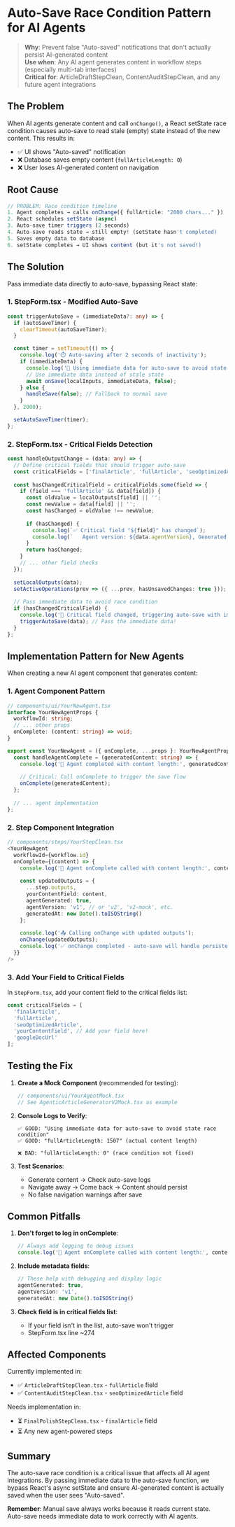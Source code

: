 # Auto-Save Race Condition Pattern for AI Agents

> **Why**: Prevent false "Auto-saved" notifications that don't actually persist AI-generated content  
> **Use when**: Any AI agent generates content in workflow steps (especially multi-tab interfaces)  
> **Critical for**: ArticleDraftStepClean, ContentAuditStepClean, and any future agent integrations

## The Problem

When AI agents generate content and call `onChange()`, a React setState race condition causes auto-save to read stale (empty) state instead of the new content. This results in:

- ✅ UI shows "Auto-saved" notification
- ❌ Database saves empty content (`fullArticleLength: 0`)
- ❌ User loses AI-generated content on navigation

## Root Cause

```typescript
// PROBLEM: Race condition timeline
1. Agent completes → calls onChange({ fullArticle: "2000 chars..." })
2. React schedules setState (async) 
3. Auto-save timer triggers (2 seconds)
4. Auto-save reads state → still empty! (setState hasn't completed)
5. Saves empty data to database
6. setState completes → UI shows content (but it's not saved!)
```

## The Solution

Pass immediate data directly to auto-save, bypassing React state:

### 1. StepForm.tsx - Modified Auto-Save

```typescript
const triggerAutoSave = (immediateData?: any) => {
  if (autoSaveTimer) {
    clearTimeout(autoSaveTimer);
  }

  const timer = setTimeout(() => {
    console.log('⏱️ Auto-saving after 2 seconds of inactivity');
    if (immediateData) {
      console.log('🚀 Using immediate data for auto-save to avoid state race condition');
      // Use immediate data instead of stale state
      await onSave(localInputs, immediateData, false);
    } else {
      handleSave(false); // Fallback to normal save
    }
  }, 2000);

  setAutoSaveTimer(timer);
};
```

### 2. StepForm.tsx - Critical Fields Detection

```typescript
const handleOutputChange = (data: any) => {
  // Define critical fields that should trigger auto-save
  const criticalFields = ['finalArticle', 'fullArticle', 'seoOptimizedArticle', 'googleDocUrl'];
  
  const hasChangedCriticalField = criticalFields.some(field => {
    if (field === 'fullArticle' && data[field]) {
      const oldValue = localOutputs[field] || '';
      const newValue = data[field] || '';
      const hasChanged = oldValue !== newValue;
      
      if (hasChanged) {
        console.log(`✅ Critical field "${field}" has changed`);
        console.log(`   Agent version: ${data.agentVersion}, Generated: ${data.agentGenerated}`);
      }
      return hasChanged;
    }
    // ... other field checks
  });
  
  setLocalOutputs(data);
  setActiveOperations(prev => ({ ...prev, hasUnsavedChanges: true }));
  
  // Pass immediate data to avoid race condition
  if (hasChangedCriticalField) {
    console.log('🔄 Critical field changed, triggering auto-save with immediate data');
    triggerAutoSave(data); // Pass the immediate data!
  }
};
```

## Implementation Pattern for New Agents

When creating a new AI agent component that generates content:

### 1. Agent Component Pattern

```typescript
// components/ui/YourNewAgent.tsx
interface YourNewAgentProps {
  workflowId: string;
  // ... other props
  onComplete: (content: string) => void;
}

export const YourNewAgent = ({ onComplete, ...props }: YourNewAgentProps) => {
  const handleAgentComplete = (generatedContent: string) => {
    console.log('🎯 Agent completed with content length:', generatedContent.length);
    
    // Critical: Call onComplete to trigger the save flow
    onComplete(generatedContent);
  };
  
  // ... agent implementation
};
```

### 2. Step Component Integration

```typescript
// components/steps/YourStepClean.tsx
<YourNewAgent
  workflowId={workflow.id}
  onComplete={(content) => {
    console.log('🎯 Agent onComplete called with content length:', content.length);
    
    const updatedOutputs = { 
      ...step.outputs, 
      yourContentField: content,
      agentGenerated: true,
      agentVersion: 'v1', // or 'v2', 'v2-mock', etc.
      generatedAt: new Date().toISOString()
    };
    
    console.log('📤 Calling onChange with updated outputs');
    onChange(updatedOutputs);
    console.log('✅ onChange completed - auto-save will handle persistence');
  }}
/>
```

### 3. Add Your Field to Critical Fields

In `StepForm.tsx`, add your content field to the critical fields list:

```typescript
const criticalFields = [
  'finalArticle', 
  'fullArticle', 
  'seoOptimizedArticle', 
  'yourContentField', // Add your field here!
  'googleDocUrl'
];
```

## Testing the Fix

1. **Create a Mock Component** (recommended for testing):
   ```typescript
   // components/ui/YourAgentMock.tsx
   // See AgenticArticleGeneratorV2Mock.tsx as example
   ```

2. **Console Logs to Verify**:
   ```
   ✅ GOOD: "Using immediate data for auto-save to avoid state race condition"
   ✅ GOOD: "fullArticleLength: 1507" (actual content length)
   
   ❌ BAD: "fullArticleLength: 0" (race condition not fixed)
   ```

3. **Test Scenarios**:
   - Generate content → Check auto-save logs
   - Navigate away → Come back → Content should persist
   - No false navigation warnings after save

## Common Pitfalls

1. **Don't forget to log in onComplete**:
   ```typescript
   // Always add logging to debug issues
   console.log('🎯 Agent onComplete called with content length:', content.length);
   ```

2. **Include metadata fields**:
   ```typescript
   // These help with debugging and display logic
   agentGenerated: true,
   agentVersion: 'v1',
   generatedAt: new Date().toISOString()
   ```

3. **Check field is in critical fields list**:
   - If your field isn't in the list, auto-save won't trigger
   - StepForm.tsx line ~274

## Affected Components

Currently implemented in:
- ✅ `ArticleDraftStepClean.tsx` - `fullArticle` field
- ✅ `ContentAuditStepClean.tsx` - `seoOptimizedArticle` field

Needs implementation in:
- ⏳ `FinalPolishStepClean.tsx` - `finalArticle` field
- ⏳ Any new agent-powered steps

## Summary

The auto-save race condition is a critical issue that affects all AI agent integrations. By passing immediate data to the auto-save function, we bypass React's async setState and ensure AI-generated content is actually saved when the user sees "Auto-saved".

**Remember**: Manual save always works because it reads current state. Auto-save needs immediate data to work correctly with AI agents.